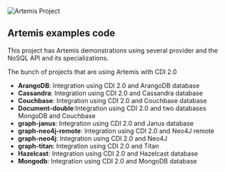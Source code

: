 ![Artemis Project](https://github.com/JNOSQL/jnosql-site/blob/master/images/duke-artemis.png)

## Artemis examples code


This project has Artemis demonstrations using several provider and the NoSQL API and its specializations.




The bunch of projects that are using Artemis with CDI 2.0

* **ArangoDB**: Integration using CDI 2.0 and ArangoDB database
* **Cassandra**: Integration using CDI 2.0 and Cassandra database
* **Couchbase**: Integration using CDI 2.0 and Couchbase database
* **Document-double**:Integration using CDI 2.0 and two databases MongoDB and Couchbase
* **graph-janus**: Integration using CDI 2.0 and Janus database
* **graph-neo4j-remote**: Integration using CDI 2.0 and Neo4J remote
* **graph-neo4j**: Integration using CDI 2.0 and Neo4J
* **graph-titan**: Integration using CDI 2.0 and Titan
* **Hazelcast**: Integration using CDI 2.0 and Hazelcast database
* **Mongodb**: Integration using CDI 2.0 and MongoDB database
